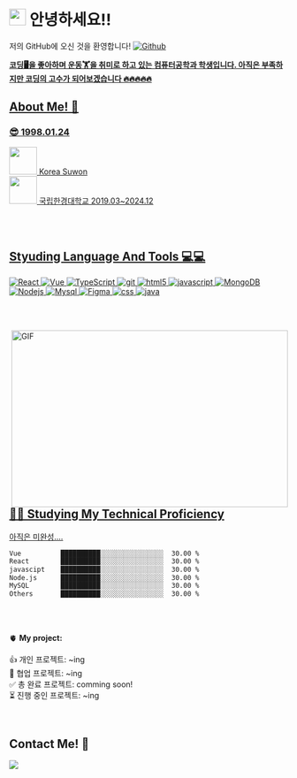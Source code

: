 <h1><img src="https://emojis.slackmojis.com/emojis/images/1531849430/4246/blob-sunglasses.gif?1531849430" width="30"/> 안녕하세요!!</h1>

<p>저의 GitHub에 오신 것을 환영합니다!
<a href="https://github.com/jinhyungkim980" target="_blank"><img alt="Github" src="https://img.shields.io/badge/GitHub-%2312100E.svg?&style=for-the-badge&logo=Github&logoColor=white" /></p>
<!-- <img src="https://img.shields.io/github/followers/jinhyungkim980?style=social" alt-text="GitHub Jinhyung Kim" height="20" /> -->
<b>코딩🖥을 좋아하며 운동🏋을 취미로 하고 있는 컴퓨터공학과 학생입니다. 아직은 부족하지만 코딩의 고수가 되어보겠습니다 🔥🔥🔥🔥🔥</b>
  </br>

<h2> About Me! 👀 </h2>
<h3> 😎 1998.01.24 </h3> 
<img height="50" src="https://github.com/jinhyungkim980/jinhyungkim980/assets/123533660/d4b9338f-6c74-44df-84bb-610865cfffcc" />  Korea Suwon </br>
<img height="50" src="https://github.com/jinhyungkim980/jinhyungkim980/assets/123533660/17c1bf69-54a9-4b6b-870b-e80171dc9317" />  국립한경대학교 2019.03~2024.12


</br></br>

<h2> Styuding Language And Tools 💻💻 </h2>
<p>
<img alt="React" src="https://img.shields.io/badge/-React-45b8d8?style=flat-square&logo=react&logoColor=white" />
  <img alt="Vue" src="https://img.shields.io/badge/-Vuejs-13aa52?style=flat-square&logo=Vue.js&logoColor=white" /> 
  <img alt="TypeScript" src="https://img.shields.io/badge/-TypeScript-007ACC?style=flat-square&logo=typescript&logoColor=white" />
  <img alt="git" src="https://img.shields.io/badge/-Git-F05032?style=flat-square&logo=git&logoColor=white" />
  <img alt="html5" src="https://img.shields.io/badge/-HTML5-E34F26?style=flat-square&logo=html5&logoColor=white" />
  <img alt="javascript" src="https://img.shields.io/badge/-javascript-FFCA28?style=flat-square&logo=javascript&logoColor=white" />
  <img alt="MongoDB" src="https://img.shields.io/badge/-MongoDB-13aa52?style=flat-square&logo=mongodb&logoColor=white" />
  <img alt="Nodejs" src="https://img.shields.io/badge/-Nodejs-43853d?style=flat-square&logo=Node.js&logoColor=white" />
  <img alt="Mysql" src="https://img.shields.io/badge/-MySQL-white?style=flat-square&logo=mysql&logoColor=black" />
  <img alt="Figma" src="https://img.shields.io/badge/-Figma-red?style=flat-square&logo=figma&logoColor=white" />
  <img alt="css" src="https://img.shields.io/badge/-CSS-45b8d8?style=flat-square&logo=css3&logoColor=white" />
  <img alt="java" src="https://img.shields.io/badge/-Java-blueviolet?style=flat-square&logo=coffeescript&logoColor=white" />
  </p>

</br></br>
  
<img align="right" alt="GIF" src="https://github.com/abhisheknaiidu/abhisheknaiidu/blob/master/code.gif?raw=true" width="500" height="320" />  
<h2> 🌱🌱 Studying My Technical Proficiency </h2>  
<p> 아직은 미완성.... </p>

  ```txt
Vue          ██████████░░░░░░░░░░░░░░░░  30.00 %
React        ██████████░░░░░░░░░░░░░░░░  30.00 %
javascipt    ██████████░░░░░░░░░░░░░░░░  30.00 %
Node.js      ██████████░░░░░░░░░░░░░░░░  30.00 %
MySQL        ██████████░░░░░░░░░░░░░░░░  30.00 %
Others       ██████████░░░░░░░░░░░░░░░░  30.00 %
```
</br></br>
  
🫀 **My project:**
<!-- TODO-IST:START -->
👍  개인 프로젝트: ~ing           
🤝  협업 프로젝트: ~ing           
✅  총 완료 프로젝트: comming soon!           
⏳  진행 중인 프로젝트: ~ing
<!-- TODO-IST:END -->

</br>
<h2> Contact Me! 💌</h2>
<a href="https://www.instagram.com/imk.h_/"><img src="https://img.shields.io/badge/Instagram-ff6964?style=plastic-square&logo=instagram&logoColor=pink"/>
<a 


